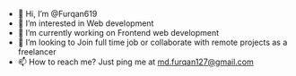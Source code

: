 - 👋 Hi, I’m @Furqan619
- 👀 I’m interested in Web development
- 🌱 I’m currently working on Frontend web development
- 💞️ I’m looking to Join full time job or collaborate with remote projects as a freelancer
- 📫 How to reach me? Just ping me at md.furqan127@gmail.com

<!---
Furqan619/Furqan619 is a ✨ special ✨ repository because its `README.md` (this file) appears on your GitHub profile.
You can click the Preview link to take a look at your changes.
--->
